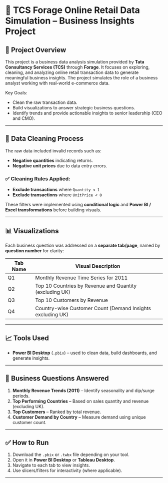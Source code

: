 # 🛒 TCS Forage Online Retail Data Simulation – Business Insights Project

## 📌 Project Overview

This project is a business data analysis simulation provided by **Tata Consultancy Services (TCS)** through **Forage**. It focuses on exploring, cleaning, and analyzing online retail transaction data to generate meaningful business insights. The project simulates the role of a business analyst working with real-world e-commerce data.

Key Goals:
- Clean the raw transaction data.
- Build visualizations to answer strategic business questions.
- Identify trends and provide actionable insights to senior leadership (CEO and CMO).

---

## 🧹 Data Cleaning Process

The raw data included invalid records such as:
- **Negative quantities** indicating returns.
- **Negative unit prices** due to data entry errors.

### ✅ Cleaning Rules Applied:
- **Exclude transactions** where `Quantity < 1`
- **Exclude transactions** where `UnitPrice < 0`

These filters were implemented using **conditional logic** and **Power BI / Excel transformations** before building visuals.

---

## 📊 Visualizations

Each business question was addressed on a **separate tab/page**, named by **question number** for clarity:

| Tab Name   | Visual Description |
|------------|--------------------|
| Q1         | Monthly Revenue Time Series for 2011 |
| Q2         | Top 10 Countries by Revenue and Quantity (excluding UK) |
| Q3         | Top 10 Customers by Revenue |
| Q4         | Country-wise Customer Count (Demand Insights excluding UK) |

---

## 📈 Tools Used

- **Power BI Desktop** (`.pbix`) – used to clean data, build dashboards, and generate insights.
  
---

## 📝 Business Questions Answered

1. **Monthly Revenue Trends (2011)** – Identify seasonality and dip/surge periods.
2. **Top Performing Countries** – Based on sales quantity and revenue (excluding UK).
3. **Top Customers** – Ranked by total revenue.
4. **Customer Demand by Country** – Measure demand using unique customer count.

---

## ✅ How to Run

1. Download the `.pbix` or `.twbx` file depending on your tool.
2. Open it in **Power BI Desktop** or **Tableau Desktop**.
3. Navigate to each tab to view insights.
4. Use slicers/filters for interactivity (where applicable).

---
